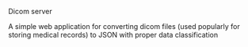 Dicom server

A simple web application for converting dicom files (used popularly for storing medical records) to JSON with proper data classification
